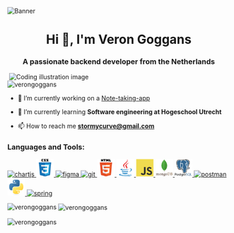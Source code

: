 ![Banner](https://media.istockphoto.com/id/1803992649/vector/software-development-coding-process-concept-programming-testing-cross-platform-code-app-on.jpg?s=612x612&w=0&k=20&c=9JX_Uhk0YSIqakQEXiSjo5NutvD4C8XOGIMc1cGRhiM=)
<h1 align="center">Hi 👋, I'm Veron Goggans</h1>
<h3 align="center">A passionate backend developer from the Netherlands</h3>
<img align="right" alt="Coding illustration image" width="500" src="https://elitedigitalagency.com/blog/wp-content/uploads/2021/04/Screen-Shot-2021-04-26-at-5.43.16-PM.png">

<p align="left"> <img src="https://komarev.com/ghpvc/?username=verongoggans&label=Profile%20views&color=0e75b6&style=flat" alt="verongoggans" /> </p>

- 🔭 I’m currently working on a [Note-taking-app](https://github.com/VeronGoggans/Note-taking-app)

- 🌱 I’m currently learning **Software engineering at Hogeschool Utrecht**

- 📫 How to reach me **stormycurve@gmail.com**


<h3 align="left">Languages and Tools:</h3>
<p align="left"> <a href="https://www.chartjs.org" target="_blank" rel="noreferrer"> <img src="https://www.chartjs.org/media/logo-title.svg" alt="chartjs" width="40" height="40"/> </a> <a href="https://www.w3schools.com/css/" target="_blank" rel="noreferrer"> <img src="https://raw.githubusercontent.com/devicons/devicon/master/icons/css3/css3-original-wordmark.svg" alt="css3" width="40" height="40"/> </a> <a href="https://www.figma.com/" target="_blank" rel="noreferrer"> <img src="https://www.vectorlogo.zone/logos/figma/figma-icon.svg" alt="figma" width="40" height="40"/> </a> <a href="https://git-scm.com/" target="_blank" rel="noreferrer"> <img src="https://www.vectorlogo.zone/logos/git-scm/git-scm-icon.svg" alt="git" width="40" height="40"/> </a> <a href="https://www.w3.org/html/" target="_blank" rel="noreferrer"> <img src="https://raw.githubusercontent.com/devicons/devicon/master/icons/html5/html5-original-wordmark.svg" alt="html5" width="40" height="40"/> </a> <a href="https://www.java.com" target="_blank" rel="noreferrer"> <img src="https://raw.githubusercontent.com/devicons/devicon/master/icons/java/java-original.svg" alt="java" width="40" height="40"/> </a> <a href="https://developer.mozilla.org/en-US/docs/Web/JavaScript" target="_blank" rel="noreferrer"> <img src="https://raw.githubusercontent.com/devicons/devicon/master/icons/javascript/javascript-original.svg" alt="javascript" width="40" height="40"/> </a> <a href="https://www.mongodb.com/" target="_blank" rel="noreferrer"> <img src="https://raw.githubusercontent.com/devicons/devicon/master/icons/mongodb/mongodb-original-wordmark.svg" alt="mongodb" width="40" height="40"/> </a> <a href="https://www.postgresql.org" target="_blank" rel="noreferrer"> <img src="https://raw.githubusercontent.com/devicons/devicon/master/icons/postgresql/postgresql-original-wordmark.svg" alt="postgresql" width="40" height="40"/> </a> <a href="https://postman.com" target="_blank" rel="noreferrer"> <img src="https://www.vectorlogo.zone/logos/getpostman/getpostman-icon.svg" alt="postman" width="40" height="40"/> </a> <a href="https://www.python.org" target="_blank" rel="noreferrer"> <img src="https://raw.githubusercontent.com/devicons/devicon/master/icons/python/python-original.svg" alt="python" width="40" height="40"/> </a> <a href="https://spring.io/" target="_blank" rel="noreferrer"> <img src="https://www.vectorlogo.zone/logos/springio/springio-icon.svg" alt="spring" width="40" height="40"/> </a> </p>
<div display="flex" flex-direction="column" gap="10px">
  <p><img align="left" src="https://github-readme-stats.vercel.app/api/top-langs?username=verongoggans&show_icons=true&locale=en&layout=compact" alt="verongoggans" /></p>

  <p>&nbsp;<img align="center" src="https://github-readme-stats.vercel.app/api?username=verongoggans&show_icons=true&locale=en" alt="verongoggans" /></p>

  <p><img align="center" src="https://github-readme-streak-stats.herokuapp.com/?user=verongoggans&" alt="verongoggans" /></p>
</div>

